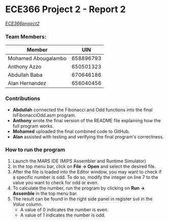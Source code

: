 # ECE366 Project 2 - Report 2

[*ECE366project2*](https://github.com/AzzoAnthony/ECE366project2)

### Team Members:

| Member | UIN |
| --- | --- |
| Mohamed Abougalambo | 658896793 |
| Anthony Azzo | 650501323 |
| Abdullah Baba | 670646186 |
| Alan Hernandez | 656040456 |

### Contributions
- **Abdullah** connected the Fibonacci and Odd functions into the final IsFibonacciOdd.asm program.
- **Anthony** wrote the final version of the README file explaining how the full program works.
- **Mohamed** uploaded the final combined code to GitHub.
- **Alan** assisted with testing and verifying the final program's correctness.

### How to run the program
1. Launch the MARS IDE (MIPS Assembler and Runtime Simulator)
2. In the top menu bar, click on **File -> Open** and select the desired file.
3. After the file is loaded into the Editor window, you may want to check if a specific number is odd. To do so, modify the integer on line 7 to the value you want to check for odd or even.
4. To calculate the number, run the program by clicking on **Run -> Assemble** in the top menu bar.
5. The result can be found in the right side panel in register `$v0` in the *Value* column.
    - A value of 0 indicates the number is even.
    - A value of 1 indicates the number is odd.
